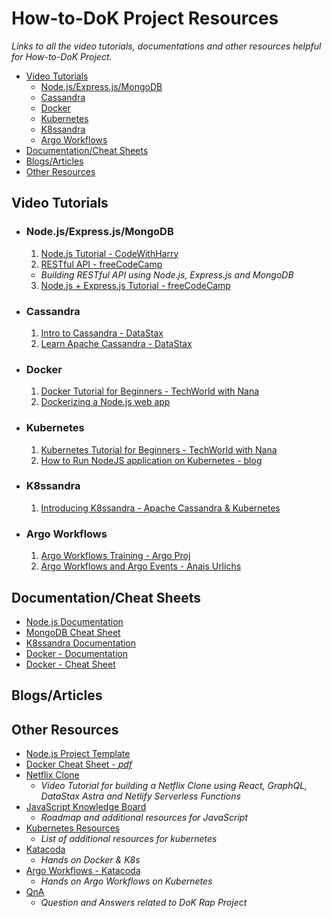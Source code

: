# How-to-DoK Project Resources

*Links to all the video tutorials, documentations and other resources helpful for How-to-DoK Project.*

- [Video Tutorials](#video-tutorials)
    - [Node.js/Express.js/MongoDB](#nodejsexpressjsmongodb)
    - [Cassandra](#cassandra)
    - [Docker](#docker)
    - [Kubernetes](#kubernetes)
    - [K8ssandra](#k8ssandra)
    - [Argo Workflows](#argo-workflows)
- [Documentation/Cheat Sheets](#documentationcheat-sheets)  
- [Blogs/Articles](#blogsarticles) 
- [Other Resources](#other-resources)

## Video Tutorials

- ### Node.js/Express.js/MongoDB

    1. [Node.js Tutorial - CodeWithHarry](https://youtu.be/BLl32FvcdVM) 
    2. [RESTful API - freeCodeCamp](https://m.youtube.com/watch?v=o3ka5fYysBM) 
    - *Building RESTful API using Node.js, Express.js and MongoDB*
    3. [Node.js + Express.js Tutorial - freeCodeCamp](https://youtu.be/Oe421EPjeBE)
    
- ### Cassandra

    1. [Intro to Cassandra - DataStax](https://youtube.com/playlist?list=PL2g2h-wyI4SqCdxdiyi8enEyWvACcUa9R)
    2. [Learn Apache Cassandra - DataStax](https://youtube.com/playlist?list=PL2g2h-wyI4SqzmsHQZaYcK9uDmPuihPz2)

- ### Docker

    1. [Docker Tutorial for Beginners - TechWorld with Nana](https://youtu.be/3c-iBn73dDE)
    2. [Dockerizing a Node.js web app](https://nodejs.org/en/docs/guides/nodejs-docker-webapp/)
    
- ### Kubernetes

    1. [Kubernetes Tutorial for Beginners - TechWorld with Nana](https://www.youtube.com/watch?v=X48VuDVv0do&t=803s)
    2. [How to Run NodeJS application on Kubernetes - blog](medium.com/@bajiraouttamsinha/lets-deploy-our-first-nodejs-application-on-kubernetes-874870270b5b)

- ### K8ssandra

    1. [Introducing K8ssandra - Apache Cassandra & Kubernetes](https://youtu.be/pvzr75ZYwLE)

- ### Argo Workflows

    1. [Argo Workflows Training - Argo Proj](https://youtube.com/playlist?list=PLGHfqDpnXFXLHfeapfvtt9URtUF1geuBo)
    2. [Argo Workflows and Argo Events - Anais Urlichs](https://youtu.be/c3qJr6L8nHg)

## Documentation/Cheat Sheets

- [Node.js Documentation](https://nodejs.org/en/docs/guides/)
- [MongoDB Cheat Sheet](https://www.mongodb.com/developer/quickstart/cheat-sheet/)
- [K8ssandra Documentation](https://docs.k8ssandra.io/)
- [Docker - Documentation](https://docs.docker.com/)
- [Docker - Cheat Sheet](https://github.com/wsargent/docker-cheat-sheet) 

## Blogs/Articles


## Other Resources

- [Node.js Project Template](https://github.com/kaiwalyakoparkar/node-js-project-template)
- [Docker Cheat Sheet - *pdf*](https://www.docker.com/sites/default/files/d8/2019-09/docker-cheat-sheet.pdf)
- [Netflix Clone](https://www.youtube.com/watch?v=g8COh40v2jU)
    - *Video Tutorial for building a Netflix Clone using React, GraphQL, DataStax Astra and Netlify Serverless Functions*
- [JavaScript Knowledge Board](https://drive.google.com/file/d/1-3ASYNrdh6mlBtU2cL-LFepuCu4GFVji/view?usp=sharing) 
    - *Roadmap and additional resources for JavaScript*
- [Kubernetes Resources](https://gist.github.com/dims/bb219a4a8d9cb88dc2a2dc1f11a537c6)
    - *List of additional resources for kubernetes*
- [Katacoda](https://www.katacoda.com)
    - *Hands on Docker & K8s*
- [Argo Workflows - Katacoda](https://www.katacoda.com/argoproj/courses/argo-workflows/)
    - *Hands on Argo Workflows on Kubernetes*
- [QnA](https://www.notion.so/Questions-Deepanshu-Goel-3b111a11946b47c7a72629108b9986f2)
    - *Question and Answers related to DoK Rap Project*
